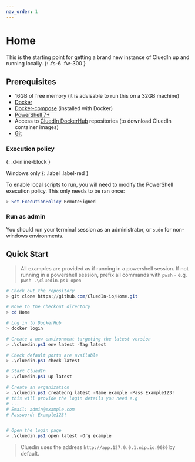 ```yaml
---
nav_order: 1
---
```


# Home

This is the starting point for getting a brand new instance of CluedIn up and running locally.
{: .fs-6 .fw-300 }

## Prerequisites

- 16GB of free memory (it is advisable to run this on a 32GB machine)
- [Docker](https://www.docker.com/products/docker-desktop)
- [Docker-compose](https://docs.docker.com/compose/) (installed with Docker)
- [PowerShell 7+](https://docs.microsoft.com/en-us/powershell/scripting/install/installing-powershell?view=powershell-7)
- Access to [CluedIn DockerHub](https://hub.docker.com/orgs/cluedin) repositories (to download CluedIn container images)
- [Git](https://git-scm.com/)

### Execution policy
{: .d-inline-block }

Windows only
{: .label .label-red }

To enable local scripts to run, you will need to modify the PowerShell execution policy. This only needs to be ran once:
```powershell
> Set-ExecutionPolicy RemoteSigned
```

### Run as admin
You should run your terminal session as an administrator, or `sudo` for non-windows environments.

## Quick Start

> All examples are provided as if running in a powershell session.
> If not running in a powershell session, prefix all commands with `pwsh` - e.g. `pwsh .\cluedin.ps1 open`

```powershell
# Check out the repository
> git clone https://github.com/CluedIn-io/Home.git

# Move to the checkout directory
> cd Home

# Log in to DockerHub
> docker login

# Create a new environment targeting the latest version
> .\cluedin.ps1 env latest -Tag latest

# Check default ports are available
> .\cluedin.ps1 check latest

# Start CluedIn
> .\cluedin.ps1 up latest

# Create an organization
> .\cluedin.ps1 createorg latest -Name example -Pass Example123!
# this will provide the login details you need e.g
# ...
# Email: admin@example.com
# Password: Example123!


# Open the login page
> .\cluedin.ps1 open latest -Org example

```

> Cluedin uses the address `http://app.127.0.0.1.nip.io:9080` by default.
